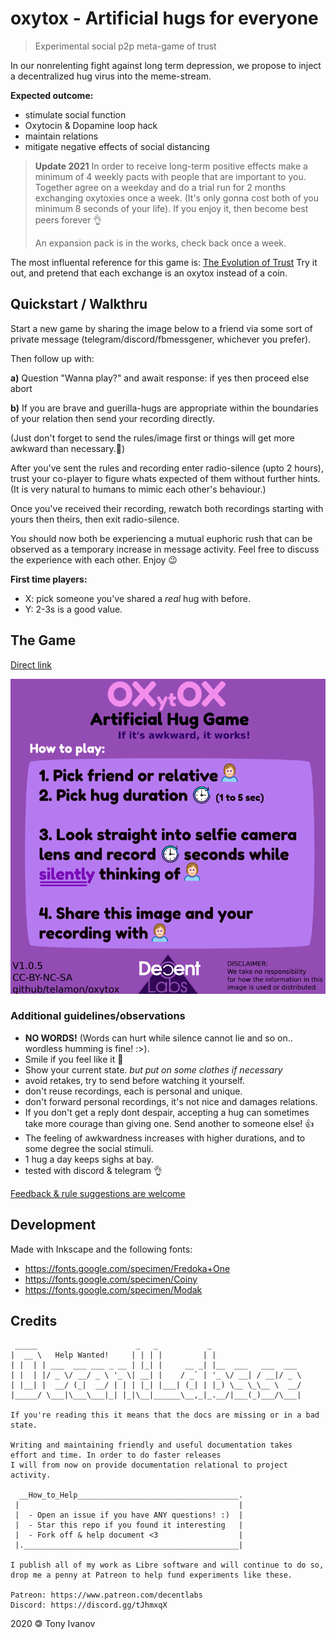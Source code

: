 # oxytox - Artificial hugs for everyone

> Experimental social p2p meta-game of trust

In our nonrelenting fight against long term depression,
we propose to inject a decentralized hug virus into the meme-stream.

**Expected outcome:**

- stimulate social function
- Oxytocin &amp; Dopamine loop hack
- maintain relations
- mitigate negative effects of social distancing

> **Update 2021** In order to receive long-term positive effects
> make a minimum of 4 weekly pacts with people that are important to you.
> Together agree on a weekday and do a trial run for 2 months
> exchanging oxytoxies once a week. (It's only gonna cost both of you minimum 8 seconds of your life).
> If you enjoy it, then become best peers forever 👌
>
> An expansion pack is in the works, check back
> once a week.

The most influental reference for this game is:
[The Evolution of Trust](https://ncase.me/trust/)
Try it out, and pretend that each exchange is an oxytox instead of a coin.

## Quickstart / Walkthru

Start a new game by sharing the image below to a friend via some sort of private message (telegram/discord/fbmessgener, whichever you prefer).

Then follow up with:

**a)** Question "Wanna play?" and await response: if yes then proceed else abort

**b)** If you are brave and guerilla-hugs are appropriate within the boundaries of your relation then send your recording directly.

(Just don't forget to send the rules/image first or things will get more awkward
than necessary.🤦)

After you've sent the rules and recording enter radio-silence (upto 2 hours), trust your co-player to figure whats expected of them without further hints.
(It is very natural to humans to mimic each other's behaviour.)

Once you've received their recording, rewatch both recordings starting with yours then theirs, then exit radio-silence.

You should now both be experiencing a mutual euphoric rush that can be observed as a temporary increase in message activity. Feel free to discuss the experience with each other. Enjoy 😉


**First time players:**
- X: pick someone you've shared a _real_ hug with before.
- Y: 2-3s is a good value.

## The Game

[Direct link](https://github.com/telamon/oxytox/raw/master/oxytox-v1.0.5.png)

![oxytox](./oxytox-v1.0.5.png)

### Additional guidelines/observations

- **NO WORDS!** (Words can hurt while silence cannot lie and so on.. wordless humming is fine! :>).
- Smile if you feel like it 🙂
- Show your current state. _but put on some clothes if necessary_
- avoid retakes, try to send before watching it yourself.
- don't reuse recordings, each is personal and unique.
- don't forward personal recordings, it's not nice and damages relations.
- If you don't get a reply dont despair, accepting a hug can sometimes take more courage than giving one. Send another to someone else! 👍
- The feeling of awkwardness increases with higher durations, and to some degree the social stimuli.
- 1 hug a day keeps sighs at bay.
- tested with discord & telegram 👌

[Feedback &amp; rule suggestions are welcome](https://github.com/telamon/oxytox/issues/new)

## Development

Made with Inkscape
and the following fonts:

- https://fonts.google.com/specimen/Fredoka+One
- https://fonts.google.com/specimen/Coiny
- https://fonts.google.com/specimen/Modak

## Credits

```ad
 _____                      _   _           _
|  __ \   Help Wanted!     | | | |         | |
| |  | | ___  ___ ___ _ __ | |_| |     __ _| |__  ___   ___  ___
| |  | |/ _ \/ __/ _ \ '_ \| __| |    / _` | '_ \/ __| / __|/ _ \
| |__| |  __/ (_|  __/ | | | |_| |___| (_| | |_) \__ \_\__ \  __/
|_____/ \___|\___\___|_| |_|\__|______\__,_|_.__/|___(_)___/\___|

If you're reading this it means that the docs are missing or in a bad state.

Writing and maintaining friendly and useful documentation takes
effort and time. In order to do faster releases
I will from now on provide documentation relational to project activity.

  __How_to_Help____________________________________.
 |                                                 |
 |  - Open an issue if you have ANY questions! :)  |
 |  - Star this repo if you found it interesting   |
 |  - Fork off & help document <3                  |
 |.________________________________________________|

I publish all of my work as Libre software and will continue to do so,
drop me a penny at Patreon to help fund experiments like these.

Patreon: https://www.patreon.com/decentlabs
Discord: https://discord.gg/tJhmxqX
```

2020 &#x1f12f; Tony Ivanov
